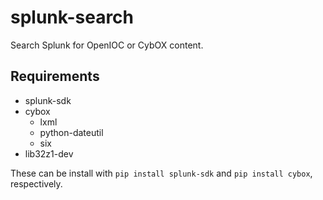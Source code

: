 splunk-search
=============

Search Splunk for OpenIOC or CybOX content.

Requirements
------------

* splunk-sdk
* cybox
  * lxml
  * python-dateutil
  * six
* lib32z1-dev

These can be install with `pip install splunk-sdk` and `pip install cybox`, respectively.
